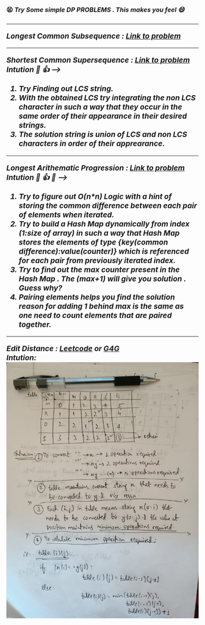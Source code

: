 <h3><strong> 😫 <i> Try Some simple DP PROBLEMS . This makes you feel 😄  <i> <strong> <h3>
<hr>
    <strong>Longest Common Subsequence : </strong><a href="https://leetcode.com/problems/longest-common-subsequence/">Link to problem</a>
<hr>
    <strong>Shortest Common Supersequence : </strong><a href="https://leetcode.com/problems/shortest-common-supersequence/">Link to problem</a>
    <br>
    Intution 🤔 👍 --> <br>
    <ol>
            <li>Try Finding out LCS string.
            <li>With the obtained LCS try integrating the non LCS character in such a way that they occur in the same order of their appearance in their desired strings.
            <li>The solution string is union of LCS and non LCS characters in order of their apprearance. 
    </ol>
<hr>
    <strong>Longest Arithematic Progression : </strong><a href="https://practice.geeksforgeeks.org/problems/longest-arithmetic-progression/0">Link to problem</a>
    <br>
    Intution 🤔 👍 💯 --> <br>
    <ol>
            <li>Try to figure out O(n*n) Logic with a hint of storing the common difference between each pair of elements when iterated. 
            <li>Try to build a Hash Map dynamically from index (1:size of array) in such a way that Hash Map stores the elements of type {key(common difference):value(counter)} which is referenced for each pair from previously iterated index.
            <li>Try to find out the max counter present in the Hash Map . The (max+1) will give you solution . Guess why?
            <li>Pairing elements helps you find the solution reason for adding 1 behind max is the same as one need to count elements that are paired together. 
    </ol>
<hr>
    <strong>Edit Distance : </strong><a href ="https://leetcode.com/problems/edit-distance/">Leetcode</a> or <a href="https://practice.geeksforgeeks.org/problems/edit-distance/0">G4G</a>
    <br>Intution:<br>
    <div style="text-align:center">    
    <img src="./images/editDistance.jpeg" width="600px">
    </div>
    